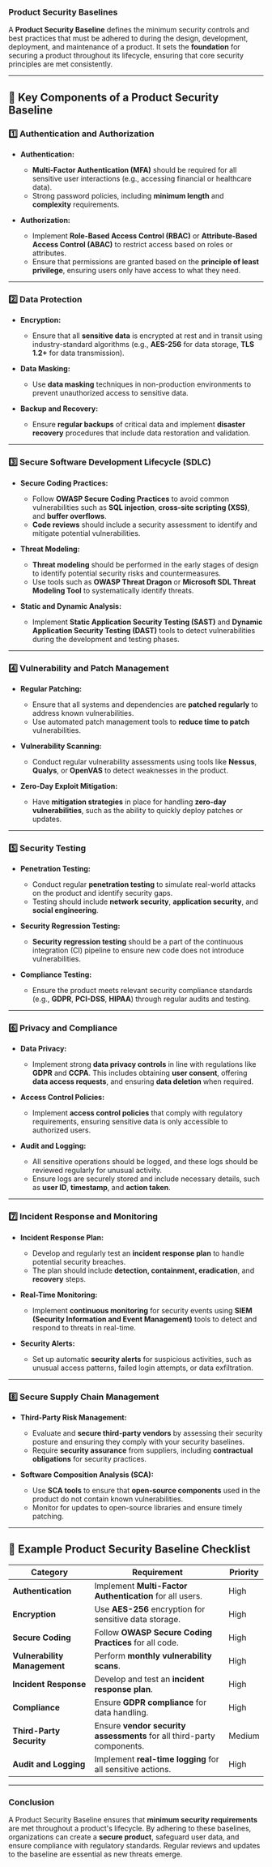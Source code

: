 ### **Product Security Baselines**

A **Product Security Baseline** defines the minimum security controls and best practices that must be adhered to during the design, development, deployment, and maintenance of a product. It sets the **foundation** for securing a product throughout its lifecycle, ensuring that core security principles are met consistently.

---

## 🔹 **Key Components of a Product Security Baseline**

### **1️⃣ Authentication and Authorization**

- **Authentication:**  
  - **Multi-Factor Authentication (MFA)** should be required for all sensitive user interactions (e.g., accessing financial or healthcare data).
  - Strong password policies, including **minimum length** and **complexity** requirements.

- **Authorization:**  
  - Implement **Role-Based Access Control (RBAC)** or **Attribute-Based Access Control (ABAC)** to restrict access based on roles or attributes.
  - Ensure that permissions are granted based on the **principle of least privilege**, ensuring users only have access to what they need.

---

### **2️⃣ Data Protection**

- **Encryption:**
  - Ensure that all **sensitive data** is encrypted at rest and in transit using industry-standard algorithms (e.g., **AES-256** for data storage, **TLS 1.2+** for data transmission).
  
- **Data Masking:**  
  - Use **data masking** techniques in non-production environments to prevent unauthorized access to sensitive data.
  
- **Backup and Recovery:**  
  - Ensure **regular backups** of critical data and implement **disaster recovery** procedures that include data restoration and validation.

---

### **3️⃣ Secure Software Development Lifecycle (SDLC)**

- **Secure Coding Practices:**  
  - Follow **OWASP Secure Coding Practices** to avoid common vulnerabilities such as **SQL injection**, **cross-site scripting (XSS)**, and **buffer overflows**.
  - **Code reviews** should include a security assessment to identify and mitigate potential vulnerabilities.

- **Threat Modeling:**  
  - **Threat modeling** should be performed in the early stages of design to identify potential security risks and countermeasures.
  - Use tools such as **OWASP Threat Dragon** or **Microsoft SDL Threat Modeling Tool** to systematically identify threats.

- **Static and Dynamic Analysis:**  
  - Implement **Static Application Security Testing (SAST)** and **Dynamic Application Security Testing (DAST)** tools to detect vulnerabilities during the development and testing phases.

---

### **4️⃣ Vulnerability and Patch Management**

- **Regular Patching:**  
  - Ensure that all systems and dependencies are **patched regularly** to address known vulnerabilities.
  - Use automated patch management tools to **reduce time to patch** vulnerabilities.

- **Vulnerability Scanning:**  
  - Conduct regular vulnerability assessments using tools like **Nessus**, **Qualys**, or **OpenVAS** to detect weaknesses in the product.

- **Zero-Day Exploit Mitigation:**  
  - Have **mitigation strategies** in place for handling **zero-day vulnerabilities**, such as the ability to quickly deploy patches or updates.

---

### **5️⃣ Security Testing**

- **Penetration Testing:**  
  - Conduct regular **penetration testing** to simulate real-world attacks on the product and identify security gaps.
  - Testing should include **network security**, **application security**, and **social engineering**.

- **Security Regression Testing:**  
  - **Security regression testing** should be a part of the continuous integration (CI) pipeline to ensure new code does not introduce vulnerabilities.

- **Compliance Testing:**  
  - Ensure the product meets relevant security compliance standards (e.g., **GDPR**, **PCI-DSS**, **HIPAA**) through regular audits and testing.

---

### **6️⃣ Privacy and Compliance**

- **Data Privacy:**  
  - Implement strong **data privacy controls** in line with regulations like **GDPR** and **CCPA**. This includes obtaining **user consent**, offering **data access requests**, and ensuring **data deletion** when required.

- **Access Control Policies:**  
  - Implement **access control policies** that comply with regulatory requirements, ensuring sensitive data is only accessible to authorized users.
  
- **Audit and Logging:**  
  - All sensitive operations should be logged, and these logs should be reviewed regularly for unusual activity.
  - Ensure logs are securely stored and include necessary details, such as **user ID**, **timestamp**, and **action taken**.

---

### **7️⃣ Incident Response and Monitoring**

- **Incident Response Plan:**  
  - Develop and regularly test an **incident response plan** to handle potential security breaches.  
  - The plan should include **detection, containment, eradication**, and **recovery** steps.

- **Real-Time Monitoring:**  
  - Implement **continuous monitoring** for security events using **SIEM (Security Information and Event Management)** tools to detect and respond to threats in real-time.

- **Security Alerts:**  
  - Set up automatic **security alerts** for suspicious activities, such as unusual access patterns, failed login attempts, or data exfiltration.

---

### **8️⃣ Secure Supply Chain Management**

- **Third-Party Risk Management:**  
  - Evaluate and **secure third-party vendors** by assessing their security posture and ensuring they comply with your security baselines.
  - Require **security assurance** from suppliers, including **contractual obligations** for security practices.

- **Software Composition Analysis (SCA):**  
  - Use **SCA tools** to ensure that **open-source components** used in the product do not contain known vulnerabilities.
  - Monitor for updates to open-source libraries and ensure timely patching.

---

## 🔹 **Example Product Security Baseline Checklist**

| **Category**                   | **Requirement**                                            | **Priority** |
|---------------------------------|------------------------------------------------------------|--------------|
| **Authentication**              | Implement **Multi-Factor Authentication** for all users.   | High         |
| **Encryption**                  | Use **AES-256** encryption for sensitive data storage.     | High         |
| **Secure Coding**               | Follow **OWASP Secure Coding Practices** for all code.     | High         |
| **Vulnerability Management**    | Perform **monthly vulnerability scans**.                   | High         |
| **Incident Response**           | Develop and test an **incident response plan**.            | High         |
| **Compliance**                  | Ensure **GDPR compliance** for data handling.             | High         |
| **Third-Party Security**        | Ensure **vendor security assessments** for all third-party components. | Medium       |
| **Audit and Logging**           | Implement **real-time logging** for all sensitive actions. | High         |

---

### **Conclusion**

A Product Security Baseline ensures that **minimum security requirements** are met throughout a product's lifecycle. By adhering to these baselines, organizations can create a **secure product**, safeguard user data, and ensure compliance with regulatory standards. Regular reviews and updates to the baseline are essential as new threats emerge.
